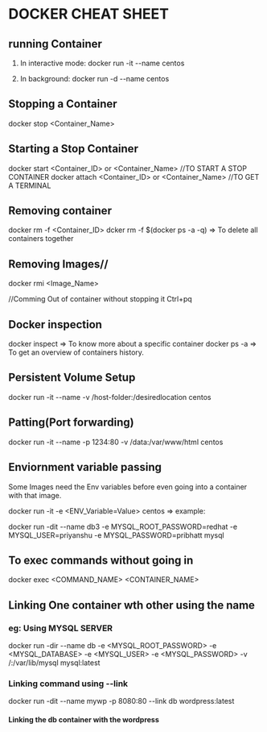# DOCKER CHEAT SHEET 

## running Container
1) In interactive mode:
docker run -it --name <OS-NAME> centos

2) In background:
docker run -d --name <OS-NAME> centos

## Stopping a Container
docker stop <Container_Name>

## Starting a Stop Container
docker start <Container_ID> or <Container_Name>   //TO START A STOP CONTAINER
docker attach <Container_ID> or <Container_Name>  //TO GET A TERMINAL

## Removing container
docker rm -f <Container_ID>
dcker rm -f $(docker ps -a -q) => To delete all containers together

## Removing Images//
docker rmi <Image_Name>

//Comming Out of container without stopping it
Ctrl+pq

## Docker inspection
docker inspect <Container-ID> => To know more about a specific container
docker ps -a => To get an overview of containers history.

## Persistent Volume Setup
docker run -it --name <os-name> -v /host-folder:/desiredlocation centos

## Patting(Port forwarding)
docker run -it --name <OS-name> -p 1234:80 -v /data:/var/www/html centos

## Enviornment variable passing
Some Images need the Env variables before even going into a container with that image.

docker run -it -e <ENV_Variable=Value> centos  =>
example:

docker run -dit --name db3 -e  MYSQL_ROOT_PASSWORD=redhat -e  MYSQL_USER=priyanshu -e MYSQL_PASSWORD=pribhatt mysql

## To exec commands without going in

docker exec <COMMAND_NAME> <CONTAINER_NAME>

## Linking One container wth other using the name
### eg: Using MYSQL SERVER

docker run -dir --name db -e <MYSQL_ROOT_PASSWORD> -e <MYSQL_DATABASE> -e <MYSQL_USER> -e <MYSQL_PASSWORD> -v /<TO-BE-MOUNTED-FOLDER>:/var/lib/mysql mysql:latest

### Linking command using --link
docker run -dit --name mywp -p 8080:80 --link db wordpress:latest

#### Linking the db container with the wordpress



